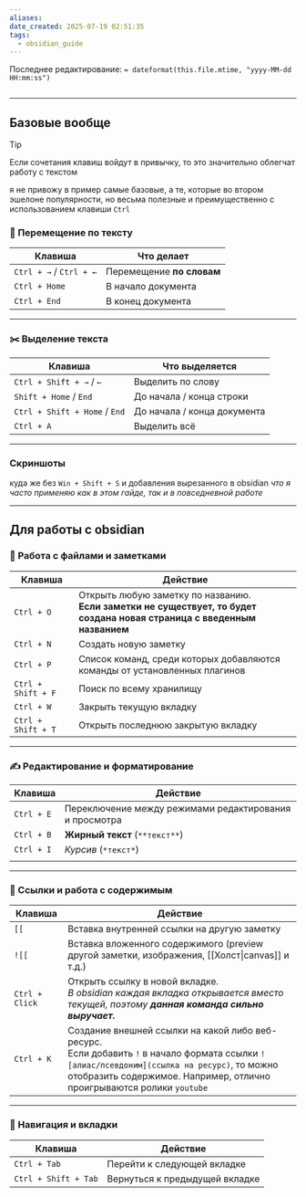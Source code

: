 ```yaml
---
aliases: 
date_created: 2025-07-19 02:51:35
tags:
  - obsidian_guide
---
```

Последнее редактирование: `= dateformat(this.file.mtime, "yyyy-MM-dd HH:mm:ss")`
```toc
```
---

## Базовые вообще

>[!TIP]
Если сочетания клавиш войдут в привычку, то это значительно облегчат работу с текстом

я не привожу в пример самые базовые, а те, которые во втором эшелоне популярности, но весьма полезные и преимущественно с использованием клавиши `Ctrl`

### 🧭 Перемещение по тексту
| Клавиша                 | Что делает                |
| ----------------------- | ------------------------- |
| `Ctrl + →` / `Ctrl + ←` | Перемещение **по словам** |
| `Ctrl + Home`           | В начало документа        |
| `Ctrl + End`            | В конец документа         |

---
### ✂️ Выделение текста
| Клавиша                       | Что выделяется              |
| ----------------------------- | --------------------------- |
| `Ctrl + Shift + →` / `←`      | Выделить по слову           |
| `Shift + Home` / `End`        | До начала / конца строки    |
| `Ctrl + Shift + Home` / `End` | До начала / конца документа |
| `Ctrl + A`                    | Выделить всё                |

---
### Скриншоты
куда же без `Win + Shift + S` и добавления вырезанного в obsidian
*что я часто применяю как в этом гайде, так и в повседневной работе*

---
## Для работы с obsidian

### 📂 Работа с файлами и заметками

| Клавиша            | Действие                                                                                                                    |
| ------------------ | --------------------------------------------------------------------------------------------------------------------------- |
| `Ctrl + O`         | Открыть любую заметку по названию.<br>**Если заметки не существует, то будет создана новая страница с введенным названием** |
| `Ctrl + N`         | Создать новую заметку                                                                                                       |
| `Ctrl + P`         | Список команд, среди которых добавляются команды от установленных плагинов                                                  |
| `Ctrl + Shift + F` | Поиск по всему хранилищу                                                                                                    |
| `Ctrl + W`         | Закрыть текущую вкладку                                                                                                     |
| `Ctrl + Shift + T` | Открыть последнюю закрытую вкладку                                                                                          |

---
### ✍️ Редактирование и форматирование

| Клавиша    | Действие                                               |
| ---------- | ------------------------------------------------------ |
| `Ctrl + E` | Переключение между режимами редактирования и просмотра |
| `Ctrl + B` | **Жирный текст** (`**текст**`)                         |
| `Ctrl + I` | _Курсив_ (`*текст*`)                                   |
|            |                                                        |

---
### 🔗 Ссылки и работа с содержимым

| Клавиша        | Действие                                                                                                                                                                                                                |
| -------------- | ----------------------------------------------------------------------------------------------------------------------------------------------------------------------------------------------------------------------- |
| `[[`           | Вставка внутренней ссылки на другую заметку                                                                                                                                                                             |
| `![[`          | Вставка вложенного содержимого (preview другой заметки, изображения, [[Холст\|canvas]] и т.д.)                                                                                                                          |
| `Ctrl + Click` | Открыть ссылку в новой вкладке.<br>*В obsidian каждая вкладка открывается вместо текущей, поэтому **данная команда сильно выручает.***                                                                                  |
| `Ctrl + K`     | Создание внешней ссылки на какой либо веб-ресурс.<br>Если добавить `!` в начало формата ссылки `![алиас/псевдоним](ссылка на ресурс)`, то можно отобразить содержимое. Например, отлично проигрываются ролики `youtube` |

---

### 🧭 Навигация и вкладки

| Клавиша              | Действие                        |
| -------------------- | ------------------------------- |
| `Ctrl + Tab`         | Перейти к следующей вкладке     |
| `Ctrl + Shift + Tab` | Вернуться к предыдущей вкладке  |
